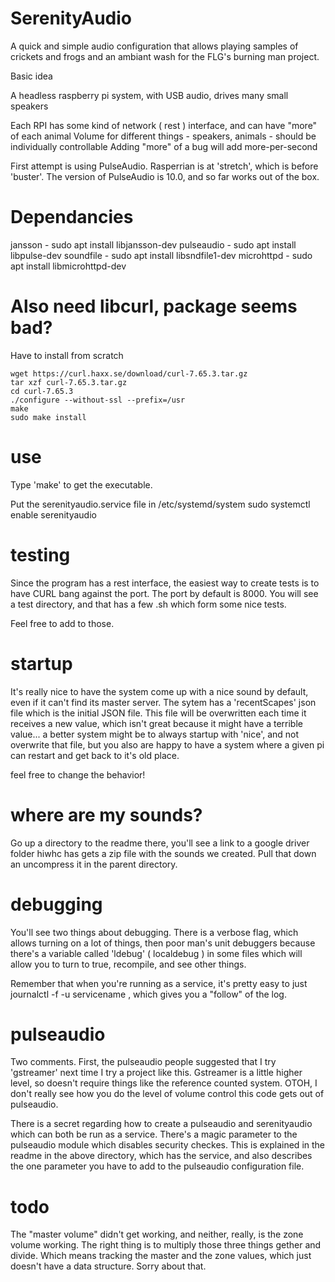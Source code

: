 # SerenityAudio
A quick and simple audio configuration that allows playing samples of crickets and frogs and an ambiant wash for the FLG's burning man project.

Basic idea

A headless raspberry pi system, with USB audio, drives many small speakers

Each RPI has some kind of network ( rest ) interface, and can have "more" of each animal
Volume for different things - speakers, animals - should be individually controllable
Adding "more" of a bug will add more-per-second

First attempt is using PulseAudio. Rasperrian is at 'stretch', which is before 'buster'.
The version of PulseAudio is 10.0, and so far works out of the box.

# Dependancies
jansson - sudo apt install libjansson-dev
pulseaudio - sudo apt install libpulse-dev
soundfile - sudo apt install libsndfile1-dev
microhttpd - sudo apt install libmicrohttpd-dev

# Also need libcurl, package seems bad?

Have to install from scratch

```
wget https://curl.haxx.se/download/curl-7.65.3.tar.gz
tar xzf curl-7.65.3.tar.gz
cd curl-7.65.3
./configure --without-ssl --prefix=/usr
make
sudo make install
```

# use
Type 'make' to get the executable.

Put the serenityaudio.service file in /etc/systemd/system
sudo systemctl enable serenityaudio

# testing

Since the program has a rest interface, the easiest way to create tests
is to have CURL bang against the port. The port by default is 8000.
You will see a test directory, and that has a few .sh which form some nice tests.

Feel free to add to those.

# startup

It's really nice to have the system come up with a nice sound by default, even if
it can't find its master server. The sytem has a 'recentScapes' json file which
is the initial JSON file. This file will be overwritten each time it receives a new
value, which isn't great because it might have a terrible value... a better system might
be to always startup with 'nice', and not overwrite that file, but you also 
are happy to have a system where a given pi can restart and get back to it's old place.

feel free to change the behavior!

# where are my sounds?

Go up a directory to the readme there, you'll see a link to a google driver folder
hiwhc has gets a zip file with the sounds we created. Pull that down an uncompress
it in the parent directory.

# debugging

You'll see two things about debugging. There is a verbose flag, which allows turning
on a lot of things, then poor man's unit debuggers because there's a variable called
'ldebug' ( localdebug ) in some files which will allow you to turn to true, recompile,
and see other things.

Remember that when you're running as a service, it's pretty easy to just journalctl -f -u servicename , which gives you a "follow" of the log.

# pulseaudio

Two comments. First, the pulseaudio people suggested that I try 'gstreamer' next time I try
a project like this. Gstreamer is a little higher level, so doesn't require things
like the reference counted system. OTOH, I don't really see how you do the level of 
volume control this code gets out of pulseaudio.

There is a secret regarding how to create a pulseaudio and serenityaudio which can both
be run as a service. There's a magic parameter to the pulseaudio module which disables
security checkes. This is explained in the readme in the above directory, which has
the service, and also describes the one parameter you have to add to the pulseaudio
configuration file.

# todo

The "master volume" didn't get working, and neither, really, is the zone volume
working. The right thing is to multiply those three things gether and divide.
Which means tracking the master and the zone values, which just doesn't have a data structure. Sorry about that. 
